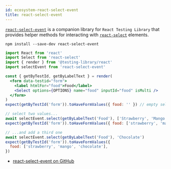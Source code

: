 ```yaml
---
id: ecosystem-react-select-event
title: react-select-event
---
```


[`react-select-event`][gh] is a companion library for `React Testing Library`
that provides helper methods for interacting with [`react-select`][react-select]
elements.

```
npm install --save-dev react-select-event
```

```jsx
import React from 'react'
import Select from 'react-select'
import { render } from '@testing-library/react'
import selectEvent from 'react-select-event'

const { getByTestId, getByLabelText } = render(
  <form data-testid="form">
    <label htmlFor="food">Food</label>
    <Select options={OPTIONS} name="food" inputId="food" isMulti />
  </form>
)
expect(getByTestId('form')).toHaveFormValues({ food: '' }) // empty select

// select two values...
await selectEvent.select(getByLabelText('Food'), ['Strawberry', 'Mango'])
expect(getByTestId('form')).toHaveFormValues({ food: ['strawberry', 'mango'] })

// ...and add a third one
await selectEvent.select(getByLabelText('Food'), 'Chocolate')
expect(getByTestId('form')).toHaveFormValues({
  food: ['strawberry', 'mango', 'chocolate'],
})
```

- [react-select-event on GitHub][gh]

[gh]: https://github.com/romgain/react-select-event
[react-select]: https://github.com/JedWatson/react-select
